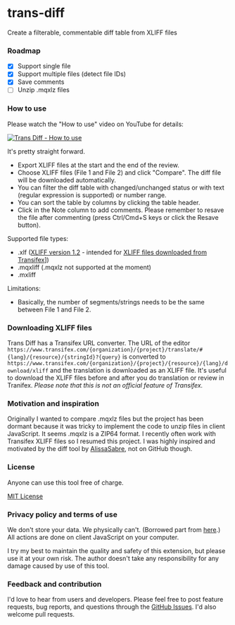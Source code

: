 # trans-diff

Create a filterable, commentable diff table from XLIFF files

### Roadmap

- [x] Support single file
- [x] Support multiple files (detect file IDs)
- [x] Save comments
- [ ] Unzip .mqxlz files

### How to use

Please watch the "How to use" video on YouTube for details:

[![Trans Diff - How to use](https://img.youtube.com/vi/-zuSH3Bl_x0/0.jpg)](https://www.youtube.com/watch?v=-zuSH3Bl_x0)

It's pretty straight forward.
- Export XLIFF files at the start and the end of the review.
- Choose XLIFF files (File 1 and File 2) and click "Compare". The diff file will be downloaded automatically.
- You can filter the diff table with changed/unchanged status or with text (regular expression is supported) or number range.
- You can sort the table by columns by clicking the table header.
- Click in the Note column to add comments. Please remember to resave the file after commenting (press Ctrl/Cmd+S keys or click the Resave button).

Supported file types:

- .xlf ([XLIFF version 1.2](http://docs.oasis-open.org/xliff/v1.2/os/xliff-core.html) - intended for [XLIFF files downloaded from Transifex](https://docs.transifex.com/projects/downloading-translations#section-downloading-translations-for-a-specific-language)])
- .mqxliff (.mqxlz not supported at the moment)
- .mxliff

Limitations:

- Basically, the number of segments/strings needs to be the same between File 1 and File 2.

### Downloading XLIFF files

Trans Diff has a Transifex URL converter. The URL of the editor `https://www.transifex.com/{organization}/{project}/translate/#{lang}/{resource}/{stringId}?{query}` is converted to `https://www.transifex.com/{organization}/{project}/{resource}/{lang}/download/xliff` and the translation is downloaded as an XLIFF file.
It's useful to download the XLIFF files before and after you do translation or review in Tranifex. *Please note that this is not an official feature of Transifex.*

### Motivation and inspiration

Originally I wanted to compare .mqxlz files but the project has been dormant because it was tricky to implement the code to unzip files in client JavaScript. It seems .mqxlz is a ZIP64 format.
I recently often work with Transifex XLIFF files so I resumed this project.
I was highly inspired and motivated by the diff tool by [AlissaSabre](https://github.com/AlissaSabre), not on GitHub though.

### License

Anyone can use this tool free of charge.

[MIT License](https://github.com/ShunSakurai/trans-diff/blob/master/LICENSE)

### Privacy policy and terms of use

We don't store your data. We physically can't. (Borrowed part from [here](https://github.com/amitg87/asana-chrome-plugin/wiki/Privacy-policy).) All actions are done on client JavaScript on your computer.

I try my best to maintain the quality and safety of this extension, but please use it at your own risk. The author doesn't take any responsibility for any damage caused by use of this tool.

### Feedback and contribution

I'd love to hear from users and developers.
Please feel free to post feature requests, bug reports, and questions through the [GitHub Issues](https://github.com/ShunSakurai/trans-diff/issues). I'd also welcome pull requests.
